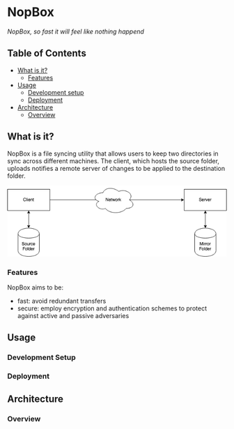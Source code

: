 # NopBox
*NopBox, so fast it will feel like nothing happend*


## Table of Contents
* [What is it?](#what-is-it)
  - [Features](#features)
* [Usage](#usage)
  - [Development setup](#development-setup)
  - [Deployment](#deployment)
* [Architecture](#architecture)
  - [Overview](#overview)


## What is it?
NopBox is a file syncing utility that allows users to keep two directories
in sync across different machines. The client, which hosts the source folder,
uploads notifies a remote server of changes to be applied to the destination
folder.

![NopBox](static/NopBox.png)

### Features
NopBox aims to be:
- fast: avoid redundant transfers
- secure: employ encryption and authentication schemes to protect against
active and passive adversaries

## Usage

### Development Setup


### Deployment


## Architecture

### Overview
